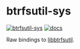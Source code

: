 # btrfsutil-sys

[![btrfsutil-sys](https://img.shields.io/crates/v/btrfsutil-sys)](https://crates.io/crates/btrfsutil-sys)
[![docs](https://docs.rs/btrfsutil-sys/badge.svg)](https://docs.rs/btrfsutil-sys)

Raw bindings to [libbtrfsutil](https://github.com/kdave/btrfs-progs/tree/master/libbtrfsutil).
